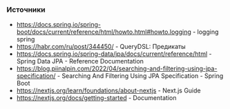 ### Источники

* https://docs.spring.io/spring-boot/docs/current/reference/html/howto.html#howto.logging - logging spring
* https://habr.com/ru/post/344450/ - QueryDSL: Предикаты
* https://docs.spring.io/spring-data/jpa/docs/current/reference/html - Spring Data JPA - Reference Documentation
* https://blog.piinalpin.com/2022/04/searching-and-filtering-using-jpa-specification/ - Searching And Filtering Using JPA Specification - Spring Boot
* https://nextjs.org/learn/foundations/about-nextjs - Next.js Guide
* https://nextjs.org/docs/getting-started - Documentation
